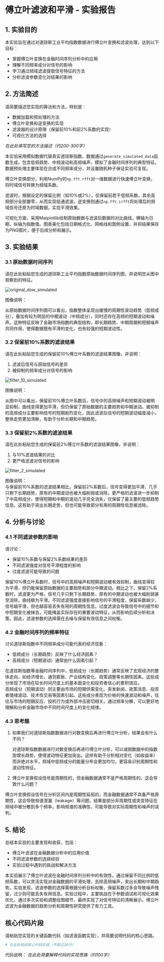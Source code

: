 # 傅立叶滤波和平滑 - 实验报告

## 1. 实验目的

本实验旨在通过对道琼斯工业平均指数数据进行傅立叶变换和滤波处理，达到以下目标：
- 掌握傅立叶变换在金融时间序列分析中的应用
- 理解不同频率成分对信号的影响
- 学习通过频域滤波提取信号特征的方法
- 分析滤波参数变化对结果的影响

## 2. 方法简述

请简要描述您实现的算法和方法，特别是：
- 数据加载和预处理的方法
- 傅立叶变换和逆变换的实现
- 滤波器的设计原理（保留前10%和前2%系数的实现）
- 可视化方法的选择

_在此处填写您的方法描述（约200-300字）_

本实验采用模拟数据代替真实道琼斯指数，数据通过`generate_simulated_data`函数生成，包含低频趋势、中频波动和高频噪声，模拟了金融时间序列的典型特征。数据预处理主要体现在合成不同频率成分，并设置随机种子保证实验可复现。

傅立叶变换部分，利用NumPy的`np.fft.rfft`对一维数据进行快速傅立叶变换，将时域信号转换为频域系数。

滤波时，根据设定的保留比例（如10%或2%），仅保留前若干低频系数，其余高频部分全部置零，从而实现低通滤波。逆变换则通过`np.fft.irfft`将处理后的频域信号还原为时域数据，实现平滑效果。

可视化方面，采用Matplotlib绘制原始数据与滤波后数据的对比曲线，横轴为日期，纵轴为指数值。图表美化包括日期格式化、网格线和图例设置，并将结果保存为PNG图片，便于后续分析和展示。
## 3. 实验结果

### 3.1 原始数据时间序列

请在此处粘贴您生成的道琼斯工业平均指数原始数据时间序列图，并说明您从图中观察到的特征。

![original_dow_simulated](https://github.com/user-attachments/assets/851ae704-d39b-4246-b6ca-dfb158b7568a)


图像说明：

从原始数据时间序列图可以看出，指数整体呈现出缓慢的周期性波动趋势（低频成分），叠加有较为明显的中期波动（中频成分），同时还存在高频的短期波动和噪声。这种特征反映了金融市场指数的典型结构，即长期趋势、中期周期和短期噪声共同作用，使得数据既有平滑的变化，也有较强的短期波动性。
### 3.2 保留前10%系数的滤波结果

请在此处粘贴您生成的保留前10%傅立叶系数的滤波结果图像，并说明：
1. 滤波后信号与原始信号的差异
2. 被抑制的频率成分对信号的影响

![filter_10_simulated](https://github.com/user-attachments/assets/38c7f96d-10e8-4f95-a69a-93d490df50fd)


图像说明：

从图中可以看出，保留前10%傅立叶系数后，信号中的高频噪声和短期波动被明显抑制，曲线变得更加平滑，但仍保留了原始数据的主要趋势和中期波动。被抑制的高频成分主要影响信号的短期剧烈变化，因此滤波后信号的短期波动幅度减小，整体走势更加清晰，有助于分析长期和中期趋势。

### 3.3 保留前2%系数的滤波结果

请在此处粘贴您生成的保留前2%傅立叶系数的滤波结果图像，并说明：
1. 与10%滤波结果的对比
2. 更严格滤波对信号的影响

![filter_2_simulated](https://github.com/user-attachments/assets/bb214187-5ec3-4794-8469-cc8b28626756)


图像说明：  
与保留前10%系数的滤波结果相比，保留前2%系数后，信号变得更加平滑，几乎只剩下长期趋势，原有的中期波动也被大幅削弱或消除。更严格的滤波进一步抑制了中高频成分，使得短期和中期的波动几乎完全消失，仅保留了最主要的低频趋势信息。这有助于突出长期走势，但也可能导致部分有用的周期性信息被滤除。

## 4. 分析与讨论

### 4.1 不同滤波参数的影响

请讨论：
- 保留10%系数与保留2%系数结果的差异
- 不同滤波强度对信号平滑程度的影响
- 过度滤波可能导致的问题

保留10%傅立叶系数时，信号中的高频噪声和短期波动被有效抑制，曲线变得较为平滑，但仍能保留原始数据的主要趋势和部分中期波动。相比之下，保留2%系数时，滤波更为严格，信号几乎只剩下长期趋势，原有的中期波动也被大幅削弱甚至消除，曲线极为平滑。不同滤波强度直接影响信号的平滑程度，保留系数越少，信号越平滑，但也越容易丢失有用的周期性信息。过度滤波会导致信号中的细节和中短期变化被抹去，可能掩盖实际存在的重要波动特征，从而影响后续分析和决策。因此，滤波参数的选择需在去噪与保留有效信息之间权衡。

### 4.2 金融时间序列的频率特征

讨论道琼斯指数中不同频率成分可能代表的经济现象：
- 低频成分（长期趋势）反映了什么经济因素？
- 高频成分（短期波动）通常由什么因素引起？

在道琼斯指数等金融时间序列中，低频成分（长期趋势）通常反映了宏观经济的整体走向，如经济增长、通货膨胀、产业结构变化、政策调整等长期性因素。这些成分体现了市场在较长时间尺度上的基本面变化和投资者信心的累积效应。  
高频成分（短期波动）则主要由市场的短期供需变化、突发新闻、政策消息、投资者情绪波动、技术性交易等因素引起。这些成分表现为价格的快速波动和噪声，往往与市场的短期反应、投机行为或外部冲击密切相关。通过频率分解，可以更好地理解和分析金融市场中不同时间尺度上的变化规律。
### 4.3 思考题

1. 如果我们对道琼斯指数数据进行对数变换后再进行傅立叶分析，结果会有什么不同？

   对道琼斯指数数据进行对数变换后再进行傅立叶分析，可以减弱数据中的指数型增长趋势，使得波动特征更加突出。这样有助于分析相对变化（如收益率）而非绝对水平，频域中低频成分的能量分布会更加均匀，更容易识别周期性和波动性特征。

2. 傅立叶变换假设信号是周期性的，但金融数据通常不是严格周期性的。这会导致什么问题？

傅立叶变换假设信号在分析区间内是周期性延拓的，而金融数据通常不具备严格周期性，这会导致频谱泄漏（leakage）等问题。结果是部分非周期性或突变特征在频域中被分散到多个频率，影响频谱的准确性，可能导致对实际周期性和噪声的误判。
## 5. 结论

总结本实验的主要发现和收获，包括：
- 傅立叶滤波在金融数据分析中的应用价值
- 不同滤波参数的选择经验
- 实验过程中遇到的挑战和解决方法

本实验展示了傅立叶滤波在金融时间序列分析中的有效性。通过保留不同比例的低频系数，可以灵活实现对金融数据的平滑处理，去除高频噪声，突出长期和中期趋势。实验发现，滤波参数的选择需根据分析目标权衡，保留系数过多会导致噪声残留，过少则可能丢失有用信息。实验过程中，主要挑战在于参数调试和可视化效果优化，通过多次实验和调整绘图细节，最终实现了对信号特征的清晰展示。傅立叶滤波为金融数据的趋势分析和周期性研究提供了有力工具。
## 核心代码片段

请粘贴您实现的关键函数代码（如滤波函数实现），并简要说明代码的核心思路。

```python
# 在此处粘贴核心代码片段（不超过30行）
```

代码说明：
_在此处简要解释代码的实现思路（约100字）_
